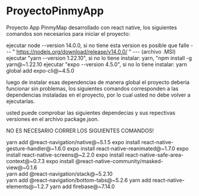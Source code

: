 # ProyectoPinmyApp
Proyecto App PinmyMap desarrollado con react native,
los siguientes comandos son necesarios para iniciar el proyecto:

ejecutar node --version 14.0.0,                    si no tiene esta version es posible que falle --- " https://nodejs.org/download/release/v14.0.0/ "  --- (archivo .MSI)
ejecutar "yarn --version 1.22.10",                 si no lo tiene instalar:   yarn, "npm install -g yarn@~1.22.10
ejecutar "expo --version 4.5.0",                   si no lo tiene instalar:   yarn global add expo-cli@~4.5.0






luego de instalar esas dependencias de manera global el proyecto deberia funcionar sin problemas, los siguientes comandos corresponden a las dependencias instaladas en el proyecto,
por lo cual usted no debe volver a ejecutarlas.


usted puede comprobar las siguientes dependecias y sus repectivas versiones en el archivo package.json.


NO ES NECESARIO CORRER LOS SIGUIENTES COMANDOS!


yarn add @react-navigation/native@~5.1.5
expo install react-native-gesture-handler@~1.6.0 
expo install react-native-reanimated@~1.7.0 
expo install react-native-screens@~2.2.0 
expo install react-native-safe-area-context@~0.7.3 
expo install @react-native-community/masked-view@~0.1.6  
yarn add @react-navigation/stack@~5.2.10  
yarn add @react-navigation/bottom-tabs@~5.2.6
yarn add react-native-elements@~1.2.7
yarn add firebase@~7.14.0
